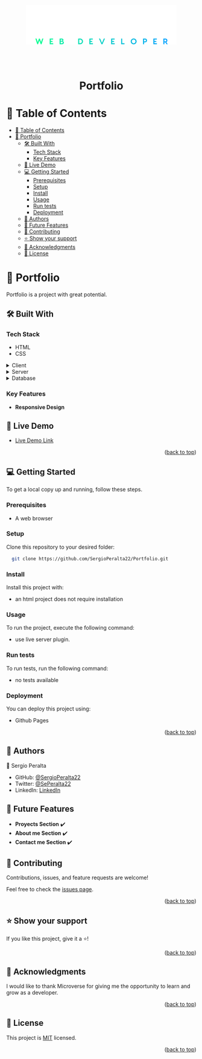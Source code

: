 <a name="readme-top"></a>

<div align="center">
  <br/>
  <br/>
  <br/>
  <!-- You are encouraged to replace this logo with your own! Otherwise you can also remove it. -->
  <img src="./assets/docs/logo3.svg" alt="logo" width="400"  height="auto" />
  <br/>
  <br/>
  <br/>
  <br/>

  <h1><b>Portfolio</b></h1>

</div>

<!-- TABLE OF CONTENTS -->

# 📗 Table of Contents

- [📗 Table of Contents](#-table-of-contents)
- [📖 Portfolio ](#-portfolio-)
  - [🛠 Built With ](#-built-with-)
    - [Tech Stack ](#tech-stack-)
    - [Key Features ](#key-features-)
  - [🚀 Live Demo ](#-live-demo-)
  - [💻 Getting Started ](#-getting-started-)
    - [Prerequisites](#prerequisites)
    - [Setup](#setup)
    - [Install](#install)
    - [Usage](#usage)
    - [Run tests](#run-tests)
    - [Deployment](#deployment)
  - [👥 Authors ](#-authors-)
  - [🔭 Future Features ](#-future-features-)
  - [🤝 Contributing ](#-contributing-)
  - [⭐️ Show your support ](#️-show-your-support-)
  - [🙏 Acknowledgments ](#-acknowledgments-)
  - [📝 License ](#-license-)

<!-- PROJECT DESCRIPTION -->

# 📖 Portfolio <a name="about-project"></a>

Portfolio is a project with great potential.

## 🛠 Built With <a name="built-with"></a>

### Tech Stack <a name="tech-stack"></a>

- HTML
- CSS

<details>
  <summary>Client</summary>
   - HTML<br>
   - CSS
</details>

<details>
  <summary>Server</summary>
    - Null
</details>

<details>
<summary>Database</summary>
    - Null
</details>

### Key Features <a name="key-features"></a>

- **Responsive Design**

<!-- LIVE DEMO -->

## 🚀 Live Demo <a name="live-demo"></a>

- [Live Demo Link](https://sergioperalta22.github.io/Portfolio/)

<!-- - No live demo available yet -->
<p align="right">(<a href="#readme-top">back to top</a>)</p>

<!-- GETTING STARTED -->

## 💻 Getting Started <a name="getting-started"></a>

To get a local copy up and running, follow these steps.

### Prerequisites

- A web browser

### Setup

Clone this repository to your desired folder:

```sh
  git clone https://github.com/SergioPeralta22/Portfolio.git
```

### Install

Install this project with:

- an html project does not require installation
<!--
Example command:

```sh
  cd my-project
  gem install
```

--->

### Usage

To run the project, execute the following command:

- use live server plugin.

<!--
Example command:

```sh
  rails server
```
--->

### Run tests

To run tests, run the following command:

- no tests available

<!--
Example command:

```sh
  bin/rails test test/models/article_test.rb
```
--->

### Deployment

You can deploy this project using:

- Github Pages

<!--
Example:

```sh

```
 -->

<p align="right">(<a href="#readme-top">back to top</a>)</p>

<!-- AUTHORS -->

## 👥 Authors <a name="authors"></a>

👤 Sergio Peralta

- GitHub: [@SergioPeralta22](https://github.com/SergioPeralta22)
- Twitter: [@SePeralta22](https://twitter.com/SePeralta22)
- LinkedIn: [LinkedIn](https://linkedin.com/in/sergioperalta22)

## 🔭 Future Features <a name="future-features"></a>

- **Proyects Section** ✔️
- **About me Section** ✔️
- **Contact me Section** ✔️

<!-- CONTRIBUTING -->

## 🤝 Contributing <a name="contributing"></a>

Contributions, issues, and feature requests are welcome!

Feel free to check the [issues page](../../issues/).

<p align="right">(<a href="#readme-top">back to top</a>)</p>

<!-- SUPPORT -->

## ⭐️ Show your support <a name="support"></a>

If you like this project, give it a ⭐️!

<p align="right">(<a href="#readme-top">back to top</a>)</p>

## 🙏 Acknowledgments <a name="acknowledgements"></a>

I would like to thank Microverse for giving me the opportunity to learn and grow as a developer.

<p align="right">(<a href="#readme-top">back to top</a>)</p>

<!-- LICENSE -->

## 📝 License <a name="license"></a>

This project is [MIT](./LICENSE) licensed.

<p align="right">(<a href="#readme-top">back to top</a>)</p>
